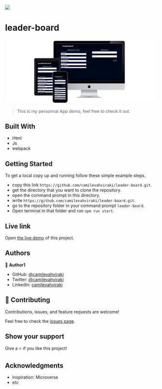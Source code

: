 

![](https://img.shields.io/badge/Microverse-blueviolet)

# leader-board

![](./src/images/leader-board.png)

> This is my personnal App demo, feel free to check it out.


## Built With

- Html
- Js
- webpack



 ## Getting Started

To get a local copy up and running follow these simple example steps.

- copy this link `https://github.com/camilevahviraki/leader-board.git`.
- get the directory that you want to clone the repository.
- open the command prompt in this directory.
- write `https://github.com/camilevahviraki/leader-board.git`.
- go to the repository folder in your command prompt `leader-board`.
- Open terminal in that folder and run `npm run start`.


## Live link

Open [the live demo](https://camilevahviraki.github.io/leader-board/) of this project.

## Authors

👤 **Author1**

- GitHub: [@camilevahviraki](https://github.com/camilevahviraki)
- Twitter: [@camilevahviraki](https://twitter.com/CamileVahviraki)
- LinkedIn: [camilevahviraki](https://www.linkedin.com/in/camile-vahviraki-8180a6232/)


## 🤝 Contributing

Contributions, issues, and feature requests are welcome!

Feel free to check the [issues page](../../issues/).

## Show your support

Give a ⭐️ if you like this project!

## Acknowledgments

- Inspiration: Microverse
- etc